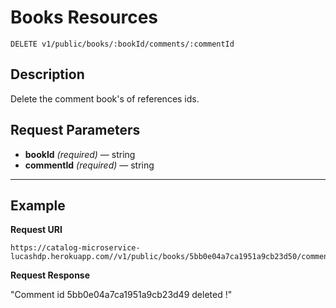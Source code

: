 # Books Resources

    DELETE v1/public/books/:bookId/comments/:commentId

## Description
Delete the comment book's of references ids.

## Request Parameters

- **bookId** _(required)_ — string
- **commentId** _(required)_ — string

***

## Example
**Request URI**

    https://catalog-microservice-lucashdp.herokuapp.com//v1/public/books/5bb0e04a7ca1951a9cb23d50/comments/5bb0e04a7ca1951a9cb23d49

**Request Response**

"Comment id 5bb0e04a7ca1951a9cb23d49 deleted !"